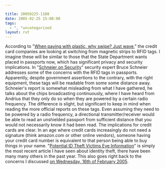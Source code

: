 ```yaml
---

title: 20050225-1108
date: 2005-02-25 15:08:00
tags:
  - ", "uncategorized
layout: rut
---
```


According to "<a href="http://news.zdnet.com/2100-9588_22-5589512.html?tag=zdfd.newsfeed">When
paying with plastic, why swipe? Just wave</a>," the credit
card companies are looking at switching from magnetic strips
to RFID tags.  I imagine these will be similar to those
that the State Department wants placed in passports now,
which has significant privacy and security implications.  In "<a href="http://www.schneier.com/blog/archives/2004/10/rfid_passports.html">Schneier
on Security</a>" security expert Bruce Schneier addresses some
of the concerns with the RFID tags in passports.  Apparently,
despite government assertions to the contrary, with the right
equipment, these tags will be readable from some some distance
away.  Schneier's report is somewhat misleading from what I have
gathered, he talks about the chips broadcasting continuously,
where I have heard from Andrius that they only do so when they
are powered by a certain radio frequency.  The difference is
slight, but significant to keep in mind when reading the more
official reports on these tags.  Even assuming they need to be
powered by a radio frequency, a directional transmitter/receiver
would be able to read an unshielded passport from sufficient
distance that you would not necessarily know it had been read.
The implications for credit cards are clear.  In an age where credit
cards increasingly do not need a signature (think amazon.com or
other online vendors), someone having your credit card number is
equivalent to that person being able to buy things in your name.  "<a href="http://news.findlaw.com/ap_stories/high_tech/1700/2-25-2005/20050225013015_04.html">Potential
ID Theft Victims Eye Information</a>" is simply the most recent
article I have seen about identity theft, there have been many many
others in the past year.  This also goes right back to the concerns
I discussed <a href="./view.php?date=20050216-1611">on Wednesday,
16th of February 2005</a>.

